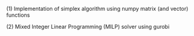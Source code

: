 (1) Implementation of simplex algorithm using numpy matrix (and vector) functions

(2) Mixed Integer Linear Programming (MILP) solver using gurobi
